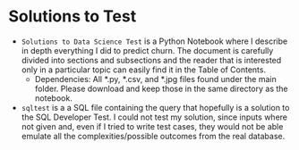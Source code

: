 # Solutions to Test

* `Solutions to Data Science Test` is a Python Notebook where I describe in depth everything I did to predict churn. The document is carefully divided into sections and subsections and the reader that is interested only in a particular topic can easily find it in the Table of Contents. 
  * Dependencies: All \*.py, \*.csv, and \*.jpg files found under the main folder. Please download and keep those in the same directory as the notebook.
* `sqltest` is a a SQL file containing the query that hopefully is a solution to the SQL Developer Test. I could not test my solution, since inputs where not given and, even if I tried to write test cases, they would not be able emulate all the complexities/possible outcomes from the real database. 
